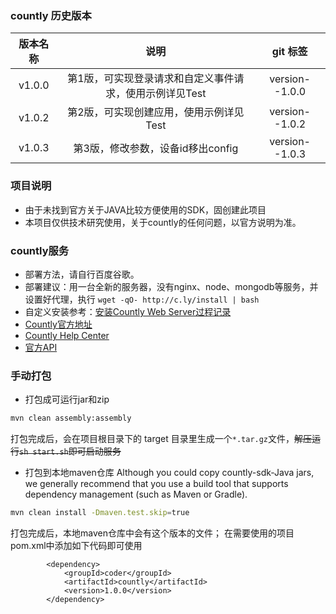 ### countly 历史版本

| 版本名称 | 说明 | git 标签 |
| :---: | :---: | :---: |
|  v1.0.0 | 第1版，可实现登录请求和自定义事件请求，使用示例详见Test | version--1.0.0 |
|  v1.0.2 | 第2版，可实现创建应用，使用示例详见Test | version--1.0.2 |
|  v1.0.3 | 第3版，修改参数，设备id移出config | version--1.0.3 |

### 项目说明
- 由于未找到官方关于JAVA比较方便使用的SDK，固创建此项目
- 本项目仅供技术研究使用，关于countly的任何问题，以官方说明为准。

### countly服务
- 部署方法，请自行百度谷歌。
- 部署建议：用一台全新的服务器，没有nginx、node、mongodb等服务，并设置好代理，执行 ` wget -qO- http://c.ly/install | bash `
- 自定义安装参考：[安装Countly Web Server过程记录](https://www.cnblogs.com/lulee007/p/4570325.html)
- [Countly官方地址](https://count.ly/)
- [Countly Help Center](https://support.count.ly/hc/en-us)
- [官方API](https://api.count.ly/reference)

### 手动打包

- 打包成可运行jar和zip
```bash
mvn clean assembly:assembly
```
打包完成后，会在项目根目录下的 target 目录里生成一个`*.tar.gz`文件，~~解压运行`sh start.sh`即可启动服务~~

- 打包到本地maven仓库
Although you could copy countly-sdk-Java jars, we generally recommend that you use a build tool that supports dependency management (such as Maven or Gradle).

```bash
mvn clean install -Dmaven.test.skip=true
```
打包完成后，本地maven仓库中会有这个版本的文件；
在需要使用的项目pom.xml中添加如下代码即可使用

```
        <dependency>
            <groupId>coder</groupId>
            <artifactId>countly</artifactId>
            <version>1.0.0</version>
        </dependency>
```

